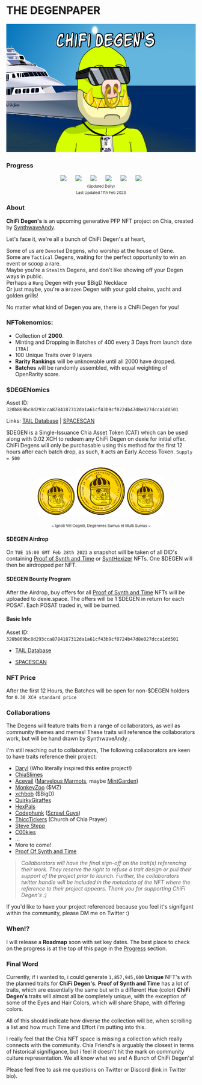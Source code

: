
# THE DEGENPAPER
<div align="center">
    <img src="./images/banner.png" width="700" height="340"/>
</div>

### Progress
<p align="center" fontsize="4px">
    <img src="https://progress-bar.dev/100?title=Collab Reachout"/>
    <img style="padding-left:20px" src="https://progress-bar.dev/96?title=Artwork"/>
    <img style="padding-left:20px" src="https://progress-bar.dev/20?title=Coding"/>
    <img style="padding-left:20px" src="https://progress-bar.dev/50?title=CAT"/>
    <img style="padding-left:20px" src="https://progress-bar.dev/0?title=Mint"/>
    <img style="padding-left:20px" src="https://progress-bar.dev/0?title=Offered"/>
    <br/>
    <font size="-2">(Updated Daily) </br>Last Updated 17th Feb 2023</font>
</p>


### About
**ChiFi Degen's** is an upcoming generative PFP NFT project on Chia, created by [SynthwaveAndy](https://twitter.com/ProofOfSynthNFT).

Let's face it, we're all a bunch of ChiFi Degen's at heart,

Some of us are `Devoted` Degens, who worship at the house of Gene.<br/>
Some are `Tactical` Degens, waiting for the perfect opportunity to win an event or scoop a rare.<br/>
Maybe you're a `Stealth` Degens, and don't like showing off your Degen ways in public.<br/>
Perhaps a `Hung` Degen with your $BigD Necklace <br/>
Or just maybe, you're a `Brazen` Degen with your gold chains, yacht and golden grills!<br/>

No matter what kind of Degen you are, there is a ChiFi Degen for you!

### NFTokenomics:
 - Collection of **2000**.
 - Minting and Dropping in Batches of 400 every 3 Days from launch date `[TBA]`
 - 100 Unique Traits over 9 layers
 - **Rarity Rankings** will be unknowable until all 2000 have dropped.
 - **Batches** will be randomly assembled, with equal weighting of OpenRarity score.

### $DEGENomics

Asset ID: `320b869bc8d293cca8784187312da1a61cf43b9cf0724b47d8e027dcca1dd501` 

 Links: [TAIL Database](https://www.taildatabase.com/tail/320b869bc8d293cca8784187312da1a61cf43b9cf0724b47d8e027dcca1dd501)
| [SPACESCAN](https://www.spacescan.io/cat2/320b869bc8d293cca8784187312da1a61cf43b9cf0724b47d8e027dcca1dd501)

$DEGEN is a Single-Issuance Chia Asset Token (CAT) which can be used along with 0.02 XCH to redeem any ChiFi Degen on dexie for initial offer. ChiFi Degens will only be purchasable using this method for the first 12 hours after each batch drop, as such, it acts an Early Access Token. `Supply = 500`


<div align="center" justify-content="center">
    <img src="./images/$DEGEN.png"  width="100" height="100">
    <img src="./images/$DEGEN.png"  width="130" height="130">
    <img src="./images/$DEGEN.png"  width="100" height="100">
    <p><font size="-2">~ Ignoti Vel Cogniti, Degeneres Sumus et Multi Sumus ~</font></p>
    
</div>

#### **$DEGEN Airdrop**
On `TUE 15:00 GMT Feb 28th 2023` a snapshot will be taken of all DID's containing [Proof of Synth and Time](https://mintgarden.io/collections/proof-of-synth-and-time-col1a3stfulcehl4d4fam0w73c0mde8ws4c7k5l85fd54r45gkfhp7hswuuysv?sort_by=-created_at) or [SyntHexizer](https://mintgarden.io/collections/synthexizers-col1xmqhvls8du6zxq7ccm7jpq4xx2ds8andnjr4gfgk35w2nj23hkaqlza2p6?tab=items) NFTs. One $DEGEN will then be airdropped per NFT.

 #### **$DEGEN Bounty Program**
After the Airdrop, buy offers for all [Proof of Synth and Time](https://mintgarden.io/collections/proof-of-synth-and-time-col1a3stfulcehl4d4fam0w73c0mde8ws4c7k5l85fd54r45gkfhp7hswuuysv?sort_by=-created_at) NFTs will be uploaded to dexie.space. The offers will be 1 $DEGEN in return for each POSAT. Each POSAT traded in, will be burned.

#### Basic Info
Asset ID: `320b869bc8d293cca8784187312da1a61cf43b9cf0724b47d8e027dcca1dd501`

- [TAIL Database](https://www.taildatabase.com/tail/320b869bc8d293cca8784187312da1a61cf43b9cf0724b47d8e027dcca1dd501)

- [SPACESCAN](https://www.spacescan.io/cat2/320b869bc8d293cca8784187312da1a61cf43b9cf0724b47d8e027dcca1dd501)

### NFT Price
After the first 12 Hours, the Batches will be open for non-$DEGEN holders for `0.30 XCH standard price`


### Collaborations
The Degens will feature traits from a range of collaborators, as well as community themes and memes! These traits will reference the collaborators work, but will be hand drawn by SynthwaveAndy .

I'm still reaching out to collaborators,
The following collaborators are keen to have traits reference their project:
- [Daryl](https://twitter.com/Smith_Cypher) (Who literally inspired this entire project!)
- [ChiaSlimes](https://twitter.com/chia_slime)
- [Acevail](https://twitter.com/acevail_) ([Marvelous Marmots](https://twitter.com/MarvelMarmots), maybe [MintGarden](https://mintgarden.io/))
- [MonkeyZoo](https://twitter.com/monkeyzoo) ($MZ)
- [xchbob](https://twitter.com/xchbob) ($BigD)
- [QuirkyGiraffes](https://twitter.com/Quirky_Giraffes)
- [HexPals](https://twitter.com/HexPalsNFT)
- [Codephunk](https://twitter.com/codephunk) ([Scrawl Guys](https://twitter.com/ScrawlGuys))
- [ThiccTickers](https://twitter.com/ThiccTickers) (Church of Chia Prayer)
- [Steve Stepp](https://twitter.com/steppsr)
- [C00kies](https://twitter.com/acceptc00kies)
- ...
- More to come!
- [Proof Of Synth and Time](https://mintgarden.io/collections/proof-of-synth-and-time-col1a3stfulcehl4d4fam0w73c0mde8ws4c7k5l85fd54r45gkfhp7hswuuysv)

>*Collaborators will have the final sign-off on the trait(s) referencing their work. They reserve the right to refuse a trait design or pull their support of the project prior to launch. Further, the collaborators twitter handle will be included in the metadata of the NFT where the reference to their project appears. Thank you for supporting ChiFi Degen's :)*

If you'd like to have your project referenced because you feel it's signifgant within the community, please DM me on Twitter :)

### When!?
I will release a **Roadmap** soon with set key dates.
The best place to check on the progress is at the top of this page in the [Progress](#Progress) section.

### Final Word
Currently, if i wanted to, i could generate `1,857,945,600` **Unique** NFT's with the planned traits for **ChiFi Degen's**.
**Proof of Synth and Time** has a lot of traits, which are essentially the same but with a different Hue (color)
**ChiFi Degen's** traits will almost all be completely unique, with the exception of some of the Eyes and Hair Colors, which will share Shape, with differing colors.

All of this should indicate how diverse the collection will be, when scrolling a list and how much Time and Effort i'm putting into this.

I really feel that the Chia NFT space is missing a collection which really connects with the community.
Chia Friend's is arguably the closest in terms of historical signifigance, but i feel it doesn't hit the mark on community culture representation. We all know what we are! A Bunch of ChiFi Degen's!

Please feel free to ask me questions on Twitter or Discord (link in Twitter bio).